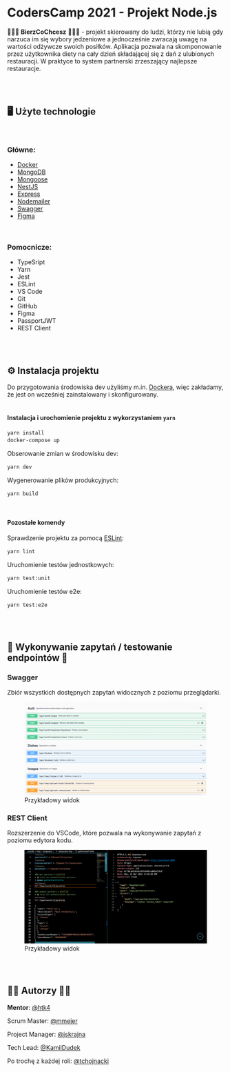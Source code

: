 
# CodersCamp 2021 - Projekt Node.js
🍲🍝🍜 **BierzCoChcesz** 🍲🍝🍜 - projekt skierowany do ludzi, którzy nie lubią gdy narzuca im się wybory jedzeniowe a jednocześnie zwracają uwagę na wartości odżywcze swoich posiłków.
Aplikacja pozwala na skomponowanie przez użytkownika diety na cały dzień składającej się z dań z ulubionych restauracji. W praktyce to system partnerski zrzeszający najlepsze restauracje.

<br/>
<br/>

## 🖥️ Użyte technologie
<br/>

### Główne:
 - [Docker](https://docs.docker.com/get-docker/)
 - [MongoDB](https://www.mongodb.com/)
 - [Mongoose](https://mongoosejs.com/)
 - [NestJS](https://nestjs.com/)
 - [Express](https://expressjs.com/)
 - [Nodemailer](https://nodemailer.com/)
 - [Swagger](https://swagger.io/tools/swaggerhub/?&utm_medium=ppcg&utm_source=aw&utm_term=swagger&utm_content=511173019632&utm_campaign=SEM_SwaggerHub_PR_EMEA_ENG_EXT_Prospecting&awsearchcpc=1&gclid=CjwKCAjwxOCRBhA8EiwA0X8hiwxh7NHt37o-DaApRMBtiZ25QonxHVTKTew0Pa2SYAC6nDVzJnYD3xoCejMQAvD_BwE&gclsrc=aw.ds)
 - [Figma](https://www.figma.com/files/recent?fuid=1047244325467558592)

<br/>

### Pomocnicze:
- TypeSript
- Yarn
- Jest
- ESLint
- VS Code
- Git
- GitHub
- Figma 
- PassportJWT
- REST Client
<br/>
<br/>

## ⚙️ Instalacja projektu
Do przygotowania środowiska dev użyliśmy m.in. [Dockera](https://docs.docker.com/get-docker/), więc zakładamy, że jest on wcześniej zainstalowany i skonfigurowany. 
<br/>
<br/>

#### Instalacja i urochomienie projektu z wykorzystaniem `yarn`

```bash
yarn install
docker-compose up
```

Obserowanie zmian w środowisku dev:
```bash
yarn dev
```

Wygenerowanie plików produkcyjnych:
```bash
yarn build
```
<br/>

#### Pozostałe komendy

Sprawdzenie projektu za pomocą [ESLint](https://eslint.org/):
```bash
yarn lint
```
Uruchomienie testów jednostkowych:
```bash
yarn test:unit
```
Uruchomienie testów e2e:
```bash
yarn test:e2e
```
<br/>
<br/>

## 📢 Wykonywanie zapytań / testowanie  endpointów 📣

### Swagger
Zbiór wszystkich dostępnych zapytań widocznych z poziomu przeglądarki.
<br/>
<figure>
    <img src="./docs/swagger.png" alt="">
    <figcaption>Przykładowy widok</figcaption>
</figure>

### REST Client
Rozszerzenie do VSCode, które pozwala na wykonywanie zapytań z poziomu edytora kodu.
<br/>
<figure>
    <img src="./docs/rest_client.png" alt="">
    <figcaption>Przykładowy widok</figcaption>
</figure>

<br/>
<br/>

## 👨‍💻 Autorzy 👩‍💻

**Mentor**: [@htk4](https://github.com/htk4)

Scrum Master: [@mmejer](https://github.com/mmejer)

Project Manager: [@jskrajna](https://github.com/jskrajna)

Tech Lead: [@KamilDudek](https://github.com/KamilDudek)

Po trochę z każdej roli: [@tchojnacki](https://github.com/tchojnacki)

